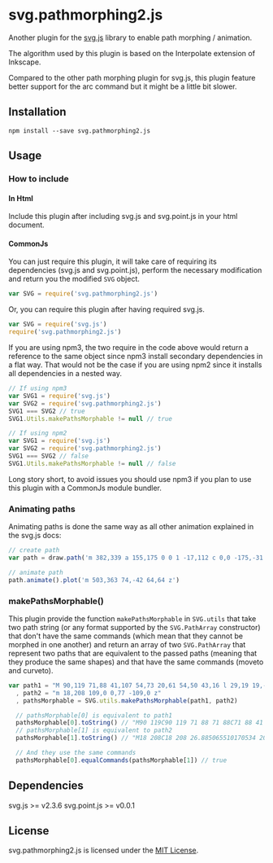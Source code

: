 # svg.pathmorphing2.js

Another plugin for the [svg.js](http://svgjs.com) library to enable path morphing / animation.

The algorithm used by this plugin is based on the Interpolate extension of
Inkscape.

Compared to the other path morphing plugin for svg.js, this plugin feature
better support for the arc command but it might be a little bit slower.

## Installation
```
npm install --save svg.pathmorphing2.js
```
## Usage
### How to include
#### In Html
Include this plugin after including svg.js and svg.point.js in your html
document.

#### CommonJs
You can just require this plugin, it will take care of requiring its
dependencies (svg.js and svg.point.js), perform the necessary modification and
return you the modified `SVG` object.
```javascript
var SVG = require('svg.pathmorphing2.js')
```

Or, you can require this plugin after having required svg.js.
```javascript
var SVG = require('svg.js')
require('svg.pathmorphing2.js')
```
If you are using npm3, the two require in the code above would return a
reference to the same object since npm3 install secondary dependencies in a
flat way. That would not be the case if you are using npm2 since it installs
all dependencies in a nested way.

```javascript
// If using npm3
var SVG1 = require('svg.js')
var SVG2 = require('svg.pathmorphing2.js')
SVG1 === SVG2 // true
SVG1.Utils.makePathsMorphable != null // true

// If using npm2
var SVG1 = require('svg.js')
var SVG2 = require('svg.pathmorphing2.js')
SVG1 === SVG2 // false
SVG1.Utils.makePathsMorphable != null // false
```

Long story short, to avoid issues you should use npm3 if you plan to use this
plugin with a CommonJs module bundler.


### Animating paths
Animating paths is done the same way as all other animation explained in the
svg.js docs:

```javascript
// create path
var path = draw.path('m 382,339 a 155,175 0 0 1 -17,112 c 0,0 -175,-31 -100,-160')

// animate path
path.animate().plot('m 503,363 74,-42 64,64 z')
```


### makePathsMorphable()
This plugin provide the function `makePathsMorphable` in `SVG.utils` that take
two path string (or any format supported by the `SVG.PathArray` constructor)
that don't have the same commands (which mean that they cannot be morphed in
one another) and return an array of two `SVG.PathArray` that represent two
paths that are equivalent to the passed paths (meaning that they produce the
same shapes) and that have the same commands (moveto and curveto).

```javascript
var path1 = "M 90,119 71,88 41,107 54,73 20,61 54,50 43,16 l 29,19 19,-30 3,35 35,-3 -25,24 24,25 -34,-4 z"
  , path2 = "m 18,208 109,0 0,77 -109,0 z"
  , pathsMorphable = SVG.utils.makePathsMorphable(path1, path2)

  // pathsMorphable[0] is equivalent to path1
  pathsMorphable[0].toString() // "M90 119C90 119 71 88 71 88C71 88 41 107 41 107 ...
  // pathsMorphable[1] is equivalent to path2
  pathsMorphable[1].toString() // "M18 208C18 208 26.885065510170534 208 39.581696141082865 208 ...

  // And they use the same commands
  pathsMorphable[0].equalCommands(pathsMorphable[1]) // true
```


## Dependencies
svg.js >= v2.3.6
svg.point.js >= v0.0.1

## License
svg.pathmorphing2.js is licensed under the [MIT License](LICENSE).
